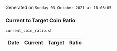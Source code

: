 Generated on `Sunday 03-October-2021 at 18:03:05`

### Current to Target Coin Ratio
`current_coin_ratio.sh`

Date|Current|Target|Ratio
---|---|---|---
